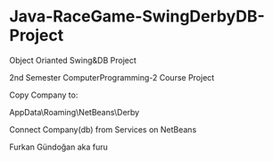 # Java-RaceGame-SwingDerbyDB-Project
Object Orianted Swing&DB Project 

2nd Semester ComputerProgramming-2 Course Project 

Copy Company to:

AppData\Roaming\NetBeans\Derby

Connect Company(db) from Services on NetBeans

Furkan Gündoğan aka furu
